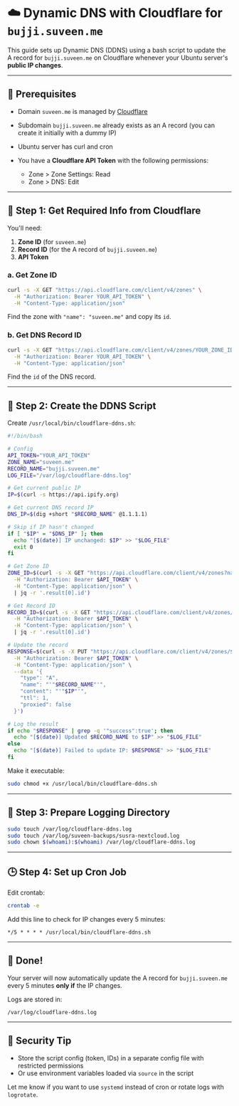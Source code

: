 # ☁️ Dynamic DNS with Cloudflare for `bujji.suveen.me`

This guide sets up Dynamic DNS (DDNS) using a bash script to update the A record for `bujji.suveen.me` on Cloudflare whenever your Ubuntu server's **public IP changes**.

---

## 🔐 Prerequisites

- Domain `suveen.me` is managed by [Cloudflare](https://cloudflare.com)
- Subdomain `bujji.suveen.me` already exists as an A record (you can create it initially with a dummy IP)
- Ubuntu server has curl and cron
- You have a **Cloudflare API Token** with the following permissions:

  - Zone > Zone Settings: Read
  - Zone > DNS: Edit

---

## 🔁 Step 1: Get Required Info from Cloudflare

You'll need:

1. **Zone ID** (for `suveen.me`)
2. **Record ID** (for the A record of `bujji.suveen.me`)
3. **API Token**

### a. Get Zone ID

```bash
curl -s -X GET "https://api.cloudflare.com/client/v4/zones" \
  -H "Authorization: Bearer YOUR_API_TOKEN" \
  -H "Content-Type: application/json"
```

Find the zone with `"name": "suveen.me"` and copy its `id`.

### b. Get DNS Record ID

```bash
curl -s -X GET "https://api.cloudflare.com/client/v4/zones/YOUR_ZONE_ID/dns_records?type=A&name=bujji.suveen.me" \
  -H "Authorization: Bearer YOUR_API_TOKEN" \
  -H "Content-Type: application/json"
```

Find the `id` of the DNS record.

---

## 🔧 Step 2: Create the DDNS Script

Create `/usr/local/bin/cloudflare-ddns.sh`:

```bash
#!/bin/bash

# Config
API_TOKEN="YOUR_API_TOKEN"
ZONE_NAME="suveen.me"
RECORD_NAME="bujji.suveen.me"
LOG_FILE="/var/log/cloudflare-ddns.log"

# Get current public IP
IP=$(curl -s https://api.ipify.org)

# Get current DNS record IP
DNS_IP=$(dig +short "$RECORD_NAME" @1.1.1.1)

# Skip if IP hasn't changed
if [ "$IP" = "$DNS_IP" ]; then
  echo "[$(date)] IP unchanged: $IP" >> "$LOG_FILE"
  exit 0
fi

# Get Zone ID
ZONE_ID=$(curl -s -X GET "https://api.cloudflare.com/client/v4/zones?name=$ZONE_NAME" \
  -H "Authorization: Bearer $API_TOKEN" \
  -H "Content-Type: application/json" \
  | jq -r '.result[0].id')

# Get Record ID
RECORD_ID=$(curl -s -X GET "https://api.cloudflare.com/client/v4/zones/$ZONE_ID/dns_records?type=A&name=$RECORD_NAME" \
  -H "Authorization: Bearer $API_TOKEN" \
  -H "Content-Type: application/json" \
  | jq -r '.result[0].id')

# Update the record
RESPONSE=$(curl -s -X PUT "https://api.cloudflare.com/client/v4/zones/$ZONE_ID/dns_records/$RECORD_ID" \
  -H "Authorization: Bearer $API_TOKEN" \
  -H "Content-Type: application/json" \
  --data '{
    "type": "A",
    "name": "'"$RECORD_NAME"'",
    "content": "'"$IP"'",
    "ttl": 1,
    "proxied": false
  }')

# Log the result
if echo "$RESPONSE" | grep -q '"success":true'; then
  echo "[$(date)] Updated $RECORD_NAME to $IP" >> "$LOG_FILE"
else
  echo "[$(date)] Failed to update IP: $RESPONSE" >> "$LOG_FILE"
fi
```

Make it executable:

```bash
sudo chmod +x /usr/local/bin/cloudflare-ddns.sh
```

---

## 📂 Step 3: Prepare Logging Directory

```bash
sudo touch /var/log/cloudflare-ddns.log
sudo touch /var/log/suveen-backups/susra-nextcloud.log
sudo chown $(whoami):$(whoami) /var/log/cloudflare-ddns.log
```

---

## 🕒 Step 4: Set up Cron Job

Edit crontab:

```bash
crontab -e
```

Add this line to check for IP changes every 5 minutes:

```cron
*/5 * * * * /usr/local/bin/cloudflare-ddns.sh
```

---

## 🚀 Done!

Your server will now automatically update the A record for `bujji.suveen.me` every 5 minutes **only if** the IP changes.

Logs are stored in:

```
/var/log/cloudflare-ddns.log
```

---

## 🔐 Security Tip

- Store the script config (token, IDs) in a separate config file with restricted permissions
- Or use environment variables loaded via `source` in the script

Let me know if you want to use `systemd` instead of cron or rotate logs with `logrotate`.

